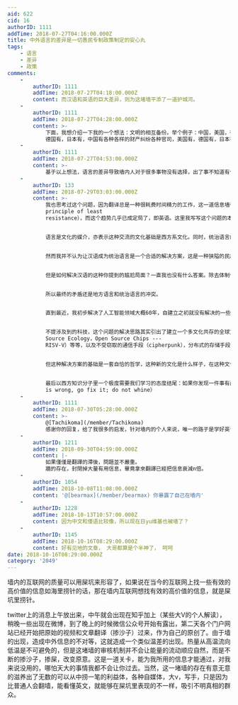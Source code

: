 ```yaml
---
aid: 622
cid: 16
authorID: 1111
addTime: 2018-07-27T04:16:00.000Z
title: 中外语言的差异是一切愚民专制政策制定的安心丸
tags:
    - 语言
    - 差异
    - 政策
comments:
    -
        authorID: 1111
        addTime: 2018-07-27T04:18:00.000Z
        content: 而汉语和英语的巨大差异，则为这堵墙平添了一道护城河。
    -
        authorID: 1111
        addTime: 2018-07-27T04:28:00.000Z
        content: >-
            下面，我想介绍一下我的一个想法：文明的相互备份。举个例子：中国，美国，德国，日本，四个国家，四种语言，中国有人种植蔬菜，美国有，
            德国有，日本有，中国有各种各样的财产纠纷各种官司，美国有，德国有，日本有，总之，类似于太阳底下没有新鲜事，这四个国家在无数的方面可以说是类似到可以相互取代的。设想一个极端的情况：就是地球上突然只剩下中国了，那人类的文明会不会断绝呢？不会，因为，中国是一个完善的文明，在其他国家发生的事情，中国也几乎都发生过，不会出现应付不了的情况，同样的，只剩下美国，或者德国，或者日本，人类文明都不会消失，反而会更加繁荣。这就是文明的相互备份，你在图书馆翻阅一本辣椒种植的书时，请你意识到，在这个世界上，较为发达正常的几十个国家和地区有不同语言和文字写就的同样的有关辣椒种植的书籍。你所看的这本书，在所有书中可能是最科学最好的，也可能是过时的不那么科学的，那作为正常人来说，我肯定是想看最新的，最科学的书，对于同样的一件事。这也是为什么计算机相关的书籍，高质量的几乎全是英文原版。可是如果你的外语不行的话，你就只能接受相同语言圈的事物了，你要等，等有人把你想看的翻译过来。
    -
        authorID: 1111
        addTime: 2018-07-27T04:53:00.000Z
        content: >-
            基于以上想法，语言的差异导致墙内人对于很多事物没有选择，出了事不知道有什么解决方法，对于这一点有必要说明一下，中国人也不笨，为什么我说出了事不知道有什么解决方法，那是因为中国成为一个真正意义上的现代国家只有改革开放之后的这三十年，所以在权贵资本主义的今天，三十年的积累是断然无法与三百年的资本主义的积累相比的，太阳底下没有新鲜事，但是墙的存在，让中国的大部分人必须自己摸着石头过河，无法借鉴发达国家的经验。当权者手握话语权和最终解释权，在这种情况下，各种荒诞不合理的事情都会发生。就好比加工零件，（以普通私营小企业为例）要从头开始仿制，一点点摸索，在成本和技术含量上完全被国外吊打，只能凭借人工和低廉的环境成本以及关税保护在国内市场取得一点优势获得一点订单。而能够接触到国外先进的技术的国企和大企业则完全的少走了很多弯路。
    -
        authorID: 133
        addTime: 2018-07-29T03:03:00.000Z
        content: >-
            我也思考过这个问题，因为翻译总是一种很耗费时间精力的工作，这一道信息墙往往导致几年甚至几十年的信息文化差异，在当今全球化的趋势下最终的人们的交流媒介会收敛到一种语言上（the
            principle of least
            resistance），而这个趋势几乎已成定局了，即英语。这里我写写这个问题的本质以及可能的解决方案。


            语言是文化的媒介，亦表示这种交流的文化基础是西方系文化。同时，统治语言的形成多是由于文化质量的压制以及一定程度的经济压制，如日本在早起的宫廷语言都是汉语即是为了学习中国的统治制度以及文化以稳定国内局面；而阿拉伯数字的兴起也是因为在阿巴斯王朝时，罗马帝国的文化衰落，阿拉伯、波斯和埃及的基于伊斯兰教的文明质量优于基督文明。如今，希腊系的西方文化在文化质量上远超当今中国社会的文化——这句话并不意味着中国的古代文明在文化质量上的劣势，我们还没有完成如西方文艺复兴时对自己古代文化的梳理，而如今西方文化至少在本质的萌芽上仍然是希腊式的，且有其根本的问题，以至于催生了如今的消费主义以及全球的经济帝国主义等等；这句话仅仅意味着现在的中国的文化的低俗、劣等和物质。


            然而我并不认为让汉语成为统治语言是一个合适的解决方案，这是一种狭隘的民族主义，即使最后中华系文明又找到在新时代的重现。所以我写东西主要也都是英文，也因为现在写的还都是学术论文。


            但是如何解决汉语的这种你提到的尴尬局面？一直我也没有什么答案。除去体制化的信息封锁，一个更为根本的原因是中国有质量的知识分子太少，以我现在的观察，我所了解的中国所认为的有水平的学者甚至还达不到西方的中坚知识分子博士毕业前的水平（中坚知识分子指的是在未来有潜力成长为如罗素、Caustells、胡适这样的大家的人，大家亦不是指如先知一般的半神，而是在某一领域有超越前人的建树，即使在未来又被证明是错的），然而却站在了中国思想的领导地位，带偏了整个社会的方向。但是即使存在这么一批知识分子，还是避免不了语言的冲突，这种冲突在上个世纪中导致整个英国哲学界和欧洲大陆哲学界的在完全不同的方向发展，剑桥派系陷入逻辑主义的死胡同里不可自拔，而大陆则开始诞生了现象学。


            所以最终的矛盾还是地方语言和统治语言的冲突。


            直到最近，我初步解决了人工智能领域大概60年，自建立之初就没有解决的一些根本问题，让我意识到至少勉强反映原意的自动翻译是有可能的——谷歌现在的还有很大问题，再给我十年的时间多半就可以搞出来。


            不提涉及到的科技，这个问题的解决思路其实引出了建立一个多文化共存的全球文化——新的文化必然是多种文化共存的，城市文化不算是一种文化，其只是一种异化——人类需要解决一些基础设施的问题：国际性的公正的金融系统——区块链，交流媒介——通用翻译，统一的知识整理系统——新式的图书馆（这个技术还没有萌芽，在解决了语言的问题之后就有可能了），易用的基础生存设施（反文化时期《全球目录》即提供一套know-how让读者自行在野外建立社区，Open
            Source Ecology，Open Source Chips ---
            RISV-V）等等，以及不受窃取的通信手段（cipherpunk），分布式的存储手段（IPFS）等等。


            但这种解决方案的基础是一套自恰的哲学，这种新的文化是什么样子，在这种文化下人们的生活方式又是什么样子，我们要有什么样的政治制度，什么样的法学，什么样的社会愿景。这些我都还没有想清楚。所以这个问题在本质上是我们的时代需要什么样的哲学、什么样的文化。


            最后以西方知识分子里一个极度需要我们学习的态度结尾：如果你发现一件事有问题，去解决他，不要抱怨（If you see something
            is wrong, go fix it; do not whine）
    -
        authorID: 1111
        addTime: 2018-07-30T05:28:00.000Z
        content: >-
            @[Tachikoma](/member/Tachikoma)
            感谢你的回复，给了我很多的启发，针对墙内的个人来说，唯一的路子是学好英语，养成遇事先用英文google的习惯，而不是百度，融入英文的世界，最好能肉身翻墙。这也是我一直努力的目标。
    -
        authorID: 1211
        addTime: 2018-09-30T04:59:00.000Z
        content: |-
            如果僅僅是翻譯的滯後，問題並不嚴重。  
            牆的存在，封閉掉大量有用信息，畢竟拿來翻譯已經把信息衰減n倍。
    -
        authorID: 1054
        addTime: 2018-10-08T11:08:00.000Z
        content: '@[bearmax](/member/bearmax) 你暴露了自己在墙内'
    -
        authorID: 1228
        addTime: 2018-10-13T10:57:00.000Z
        content: 因为中文和倭语比较像，所以现在日yu维基也被墙了？
    -
        authorID: 1145
        addTime: 2018-10-16T08:29:00.000Z
        content: 好有见地的文章， 大哥都算是个半神了， 呵呵
date: 2018-10-16T08:29:00.000Z
category: '2049'
---
```


墙内的互联网的质量可以用屎坑来形容了，如果说在当今的互联网上找一些有效的高价值的信息如海里捞针的话，那在墙内互联网想找有效的高价值的信息，就是屎坑里捞针。

twitter上的消息上午放出来，中午就会出现在知乎加上（某些大V的个人解读），稍晚一些出现在微博，到了晚上的时候微信公众号开始有露出，第二天各个门户网站已经开始把原始的视频和文章翻译（掺沙子）过来，作为自己的原创了。由于墙的出现，造成中外信息的不对等，这就造成一个类似温差的出现。热量从高温流向低温是不可避免的，但是这堵墙的审核机制并不会让能量的流动顺应自然，而是不断的掺沙子，掺屎，改变原意。这是一道关卡，能为我所用的信息才能通过，对我来说没用的，哪怕天大的事情我都不会让你过去。当然，这一堵墙的存在有意无意的滋养出了无数的可以从中捞一笔的利益体，各种自媒体，大v，写手，只是因为比普通人会翻墙，能看懂英文，就能够在屎坑里表现的不一样，吸引不明真相的群众。
